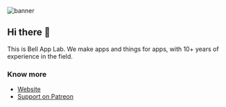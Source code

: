 ![banner](https://github.com/user-attachments/assets/8db3f5af-929f-4fab-a357-374d2af73741)

## Hi there 👋

This is Bell App Lab. We make apps and things for apps, with 10+ years of experience in the field. 

### Know more

- [Website](https://bellapplab.com)
- [Support on Patreon](https://patreon.com/BellAppLab)
